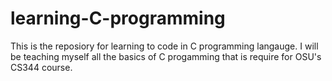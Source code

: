 # learning-C-programming
This is the reposiory for learning to code in C programming langauge. I will be teaching myself all the basics of C progamming that is require for OSU's CS344 course.
